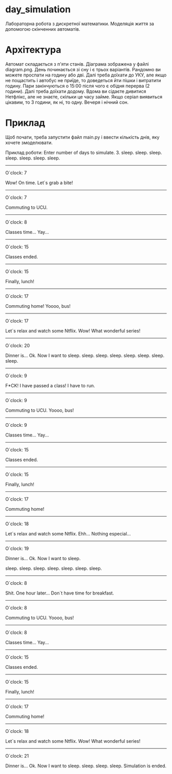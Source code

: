 # day_simulation
Лабораторна робота з дискретної математики. Моделяція життя за допомогою скінченних автоматів.

# Архітектура
Автомат складається з п'яти станів. Діаграма зображена у файлі diagram.png. День починається зі сну і є трьох варіантів. Рандомно ви можете проспати на годину або дві. Далі треба доїхати до УКУ, але якщо не пощастить і автобус не приїде, то доведеться йти пішки і витратити годину. Пари закінчуються о 15:00 після чого є обідня перерва (2 години). Далі треба доїхати додому. Вдома ви сідаєте дивитися Нетфлікс, але не знаєте, скільки це часу займе. Якщо серіал виявиться цікавим, то 3 години, як ні, то одну. Вечеря і нічний сон.

# Приклад
Щоб почати, треба запустити файл main.py і ввести кількість днів, яку хочете змоделювати.

Приклад роботи:
Enter number of days to simulate.
3.
sleep.
sleep.
sleep.
sleep.
sleep.
sleep.
sleep.
_____________________________________
O`clock: 7

Wow! On time. Let`s grab a bite!
_____________________________________
O`clock: 7

Commuting to UCU.
_____________________________________
O`clock: 8

Classes time... Yay...
_____________________________________
O`clock: 15

Classes ended.
_____________________________________
O`clock: 15

Finally, lunch!
_____________________________________
O`clock: 17

Commuting home!
Yoooo, bus!
_____________________________________
O`clock: 17

Let`s relax and watch some Ntflix.
Wow! What wonderful series!
_____________________________________
O`clock: 20

Dinner is... Ok. Now I want to sleep.
sleep.
sleep.
sleep.
sleep.
sleep.
sleep.
sleep.
_____________________________________
O`clock: 9

F*CK! I have passed a class! I have to run.
_____________________________________
O`clock: 9

Commuting to UCU.
Yoooo, bus!
_____________________________________
O`clock: 9

Classes time... Yay...
_____________________________________
O`clock: 15

Classes ended.
_____________________________________
O`clock: 15

Finally, lunch!
_____________________________________
O`clock: 17

Commuting home!
_____________________________________
O`clock: 18

Let`s relax and watch some Ntflix.
Ehh... Nothing especial...
_____________________________________
O`clock: 19

Dinner is... Ok. Now I want to sleep.

sleep.
sleep.
sleep.
sleep.
sleep.
sleep.
sleep.
_____________________________________
O`clock: 8

Shit. One hour later... Don`t have time for breakfast.
_____________________________________
O`clock: 8

Commuting to UCU.
Yoooo, bus!
_____________________________________
O`clock: 8

Classes time... Yay...
_____________________________________
O`clock: 15

Classes ended.
_____________________________________
O`clock: 15

Finally, lunch!
_____________________________________
O`clock: 17

Commuting home!
_____________________________________
O`clock: 18

Let`s relax and watch some Ntflix.
Wow! What wonderful series!
_____________________________________

O`clock: 21

Dinner is... Ok. Now I want to sleep.
sleep.
sleep.
sleep.
Simulation is ended.
